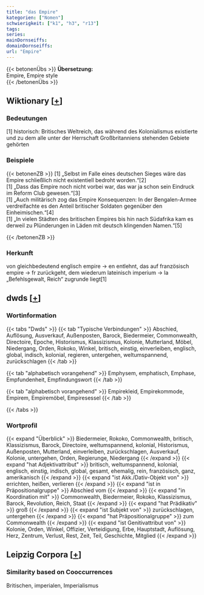 ```yaml
---
title: "das Empire"
kategorien: ["Nomen"]
schwierigkeit: ["k1", "h3", "r13"]
tags:
series:
mainDornseiffs:
domainDornseiffs:
url: "Empire"
---
```


{{< betonenÜbs >}}
**Übersetzung:**  
Empire, Empire style  
{{< /betonenÜbs >}}

## Wiktionary [[+](https://de.wiktionary.org/wiki/Empire)]

### Bedeutungen
[1] historisch: Britisches Weltreich, das während des Kolonialismus existierte und zu dem alle unter der Herrschaft Großbritanniens stehenden Gebiete gehörten  

### Beispiele
{{< betonenZB >}}
[1] „Selbst im Falle eines deutschen Sieges wäre das Empire schließlich nicht existentiell bedroht worden.“[2]  
[1] „Dass das Empire noch nicht vorbei war, das war ja schon sein Eindruck im Reform Club gewesen.“[3]  
[1] „Auch militärisch zog das Empire Konsequenzen: In der Bengalen-Armee verdreifachte es den Anteil britischer Soldaten gegenüber den Einheimischen.“[4]  
[1] „In vielen Städten des britischen Empires bis hin nach Südafrika kam es derweil zu Plünderungen in Läden mit deutsch klingenden Namen.“[5]  

{{< /betonenZB >}}
### Herkunft
von gleichbedeutend englisch empire → en entlehnt, das auf französisch empire → fr zurückgeht, dem wiederum lateinisch imperium → la „Befehlsgewalt, Reich“ zugrunde liegt[1]  



## dwds [[+](https://www.dwds.de/wb/Empire)]

### Wortinformation
{{< tabs "Dwds" >}}
{{< tab "Typische Verbindungen" >}}
Abschied, Auflösung, Ausverkauf, Außenposten, Barock, Biedermeier, Commonwealth, Directoire, Epoche, Historismus, Klassizismus, Kolonie, Mutterland, Möbel, Niedergang, Orden, Rokoko, Winkel, britisch, einstig, einverleiben, englisch, global, indisch, kolonial, regieren, untergehen, weltumspannend, zurückschlagen
{{< /tab >}}

{{< tab "alphabetisch vorangehend" >}}
Emphysem, emphatisch, Emphase, Empfundenheit, Empfindungswort
{{< /tab >}}

{{< tab "alphabetisch vorangehend" >}}
Empirekleid, Empirekommode, Empirem, Empiremöbel, Empiresessel
{{< /tab >}}

{{< /tabs >}}

### Wortprofil
{{< expand "Überblick" >}} Biedermeier, Rokoko, Commonwealth, britisch, Klassizismus, Barock, Directoire, weltumspannend, kolonial, Historismus, Außenposten, Mutterland, einverleiben, zurückschlagen, Ausverkauf, Kolonie, untergehen, Orden, Regierunge, Niedergang {{< /expand >}}
{{< expand "hat Adjektivattribut" >}} britisch, weltumspannend, kolonial, englisch, einstig, indisch, global, gesamt, ehemalig, rein, französisch, ganz, amerikanisch {{< /expand >}}
{{< expand "ist Akk./Dativ-Objekt von" >}} errichten, heißen, verlieren {{< /expand >}}
{{< expand "ist in Präpositionalgruppe" >}} Abschied vom {{< /expand >}}
{{< expand "in Koordination mit" >}} Commonwealth, Biedermeier, Rokoko, Klassizismus, Barock, Revolution, Reich, Staat {{< /expand >}}
{{< expand "hat Prädikativ" >}} groß {{< /expand >}}
{{< expand "ist Subjekt von" >}} zurückschlagen, untergehen {{< /expand >}}
{{< expand "hat Präpositionalgruppe" >}} zum Commonwealth {{< /expand >}}
{{< expand "ist Genitivattribut von" >}} Kolonie, Orden, Winkel, Offizier, Verteidigung, Erbe, Hauptstadt, Auflösung, Herz, Zentrum, Verlust, Rest, Zeit, Teil, Geschichte, Mitglied {{< /expand >}}

## Leipzig Corpora [[+](https://corpora.uni-leipzig.de/en/res?word=Empire&corpusId=deu_newscrawl-public_2018)]


### Similarity based on Cooccurrences
Britischen, imperialen, Imperialismus

